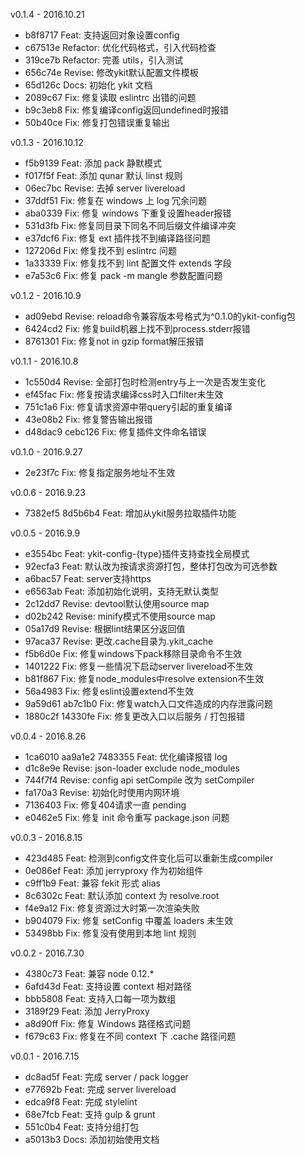 v0.1.4 - 2016.10.21
* b8f8717 Feat: 支持返回对象设置config
* c67513e Refactor: 优化代码格式，引入代码检查
* 319ce7b Refactor: 完善 utils，引入测试
* 656c74e Revise: 修改ykit默认配置文件模板
* 65d126c Docs: 初始化 ykit 文档
* 2089c67 Fix: 修复读取 eslintrc 出错的问题
* b9c3eb8 Fix: 修复编译config返回undefined时报错
* 50b40ce Fix: 修复打包错误重复输出

v0.1.3 - 2016.10.12
* f5b9139 Feat: 添加 pack 静默模式
* f017f5f Feat: 添加 qunar 默认 linst 规则
* 06ec7bc Revise: 去掉 server livereload
* 37ddf51 Fix: 修复在 windows 上 log 冗余问题
* aba0339 Fix: 修复 windows 下重复设置header报错
* 531d3fb Fix: 修复同目录下同名不同后缀文件编译冲突
* e37dcf6 Fix: 修复 ext 插件找不到编译路径问题
* 127206d Fix: 修复找不到 eslintrc 问题
* 1a33339 Fix: 修复找不到 lint 配置文件 extends 字段
* e7a53c6 Fix: 修复 pack -m mangle 参数配置问题

v0.1.2 - 2016.10.9
* ad09ebd Revise: reload命令兼容版本号格式为^0.1.0的ykit-config包
* 6424cd2 Fix: 修复build机器上找不到process.stderr报错
* 8761301 Fix: 修复not in gzip format解压报错

v0.1.1 - 2016.10.8
* 1c550d4 Revise: 全部打包时检测entry与上一次是否发生变化
* ef45fac Fix: 修复按请求编译css时入口filter未生效
* 751c1a6 Fix: 修复请求资源中带query引起的重复编译
* 43e08b2 Fix: 修复警告输出报错
* d48dac9 cebc126 Fix: 修复插件文件命名错误

v0.1.0 - 2016.9.27
* 2e23f7c Fix: 修复指定服务地址不生效

v0.0.6 - 2016.9.23
* 7382ef5 8d5b6b4 Feat: 增加从ykit服务拉取插件功能

v0.0.5 - 2016.9.9

* e3554bc Feat: ykit-config-{type}插件支持查找全局模式
* 92ecfa3 Feat: 默认改为按请求资源打包，整体打包改为可选参数
* a6bac57 Feat: server支持https
* e6563ab Feat: 添加初始化说明，支持无默认类型
* 2c12dd7 Revise: devtool默认使用source map
* d02b242 Revise: minify模式不使用source map
* 05a17d9 Revise: 根据lint结果区分返回值
* 97aca37 Revise: 更改.cache目录为.ykit_cache
* f5b6d0e Fix: 修复windows下pack移除目录命令不生效
* 1401222 Fix: 修复一些情况下启动server livereload不生效
* b81f867 Fix: 修复node_modules中resolve extension不生效
* 56a4983 Fix: 修复eslint设置extend不生效
* 9a59d61 ab7c1b0 Fix: 修复watch入口文件造成的内存泄露问题
* 1880c2f 14330fe Fix: 修复更改入口以后服务 / 打包报错

v0.0.4 - 2016.8.26

* 1ca6010 aa9a1e2 7483355 Feat: 优化编译报错 log
* d1c8e9e Revise: json-loader exclude node_modules
* 744f7f4 Revise: config api setCompile 改为 setCompiler
* fa170a3 Revise: 初始化时使用内网环境
* 7136403 Fix: 修复404请求一直 pending
* e0462e5 Fix: 修复 init 命令重写 package.json 问题

v0.0.3 - 2016.8.15

* 423d485 Feat: 检测到config文件变化后可以重新生成compiler
* 0e086ef Feat: 添加 jerryproxy 作为初始组件
* c9ff1b9 Feat: 兼容 fekit 形式 alias
* 8c6302c Feat: 默认添加 context 为 resolve.root
* f4e9a12 Fix: 修复资源过大时第一次渲染失败
* b904079 Fix: 修复 setConfig 中覆盖 loaders 未生效
* 53498bb Fix: 修复没有使用到本地 lint 规则

v0.0.2 - 2016.7.30

* 4380c73 Feat: 兼容 node 0.12.*
* 6afd43d Feat: 支持设置 context 相对路径
* bbb5808 Feat: 支持入口每一项为数组
* 3189f29 Feat: 添加 JerryProxy
* a8d90ff Fix: 修复 Windows 路径格式问题
* f679c63 Fix: 修复在不同 context 下 .cache 路径问题

v0.0.1 - 2016.7.15

* dc8ad5f Feat: 完成 server / pack logger
* e77692b Feat: 完成 server livereload
* edca9f8 Feat: 完成 stylelint
* 68e7fcb Feat: 支持 gulp & grunt
* 551c0b4 Feat: 支持分组打包
* a5013b3 Docs: 添加初始使用文档
